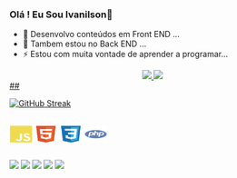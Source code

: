 ### Olá ! Eu Sou Ivanilson👋

- 🔭 Desenvolvo conteúdos em Front END ...
- 🌱 Tambem estou no Back END ...
- ⚡ Estou com muita vontade de aprender a programar...

<div align="center">
  <a href="https://github.com/IvanilsonDaCosta21">
  <img height="180em" src="https://github-readme-stats.vercel.app/api?username=IvanilsonDaCosta21&show_icons=true&theme=dracula&include_all_commits=true&count_private=true"/>
  <img height="180em" src="https://github-readme-stats.vercel.app/api/top-langs/?username=IvanilsonDaCosta21&layout=compact&langs_count=7&theme=dracula"/>
 </div>  ##
  
[![GitHub Streak](http://github-readme-streak-stats.herokuapp.com?user=IvanilsonDaCosta21&theme=dark&hide_border=true&date_format=j%20M%5B%20Y%5D)](https://git.io/streak-stats)
  
  
  
  <div style="display: inline_block"><br>
  <img align="center" alt="Rafa-Js" height="30" width="40" src="https://raw.githubusercontent.com/devicons/devicon/master/icons/javascript/javascript-plain.svg">
  <img align="center" alt="Rafa-HTML" height="30" width="40" src="https://raw.githubusercontent.com/devicons/devicon/master/icons/html5/html5-original.svg">
  <img align="center" alt="Rafa-CSS" height="30" width="40" src="https://raw.githubusercontent.com/devicons/devicon/master/icons/css3/css3-original.svg">
    <img align="center" alt="Rafa-CSS" height="30" width="40" src="https://raw.githubusercontent.com/devicons/devicon/master/icons/php/php-plain.svg">
   </div>
  
  ## 
  <div> 
  <a href="https://www.youtube.com/channel/UCIWAszPyPhw3bBIlYLQcO7A" target="_blank"><img src="https://img.shields.io/badge/YouTube-FF0000?style=for-the-badge&logo=youtube&logoColor=white" target="_blank"></a>
     <a href="https://instagram.com/csi_gs15" target="_blank"><img src="https://img.shields.io/badge/-Instagram-%23E4405F?style=for-the-badge&logo=instagram&logoColor=white" target="_blank"></a>
 <a href = "mailto:ivanilson_soares@gmail.com"><img src="https://img.shields.io/badge/-Gmail-%23333?style=for-the-badge&logo=gmail&logoColor=white" target="_blank"></a>
 <a href="https://www.facebook.com/csi.maat.ra15" target="_blank"> <img src="https://img.shields.io/badge/Facebook-1877F2?style=for-the-badge&logo=facebook&logoColor=white" target="_blank"><a/>
    <a href="https://www.twitter.com/CsiMaatRa" target="_blank"> <img src="https://img.shields.io/badge/Twitter-1DA1F2?style=for-the-badge&logo=twitter&logoColor=white" target="_blank"><a/>
</div>
  
  
  
